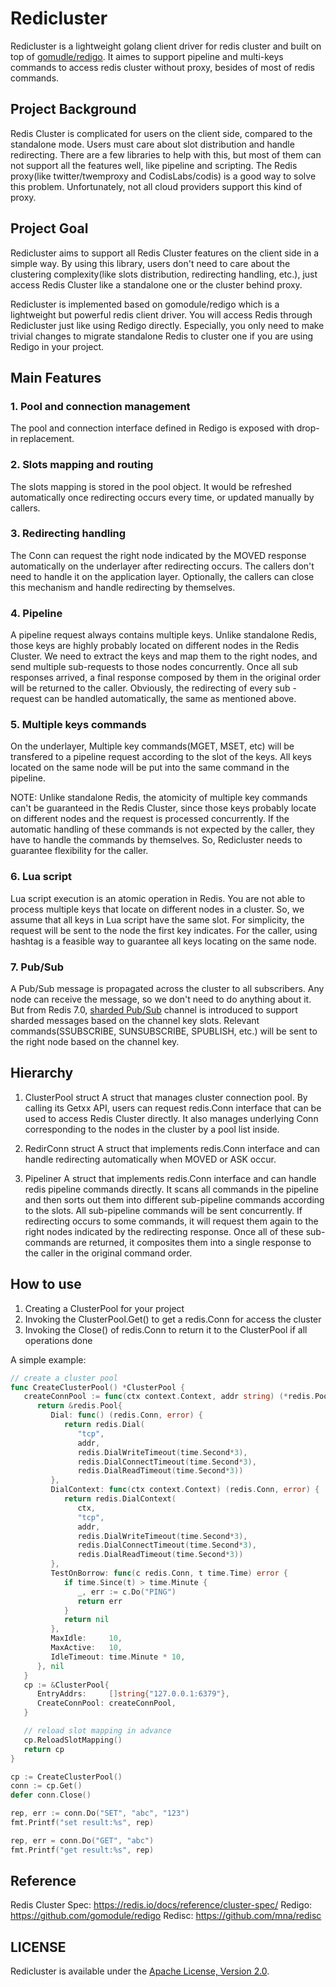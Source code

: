 # Redicluster
Redicluster is a lightweight golang client driver for redis cluster and built on top of [gomudle/redigo](https://github.com/gomodule/redigo).
It aimes to support pipeline and multi-keys commands to access redis cluster without proxy, besides of most of redis commands.

## Project Background
Redis Cluster is complicated for users on the client side, compared to the standalone mode. Users must care about slot distribution and handle redirecting. There are a few libraries to help with this, but most of them can not support all the features well, like pipeline and scripting. The Redis proxy(like twitter/twemproxy and CodisLabs/codis) is a good way to solve this problem. Unfortunately, not all cloud providers support this kind of proxy.

## Project Goal
Redicluster aims to support all Redis Cluster features on the client side in a simple way. By using this library, users don't need to care about the clustering complexity(like slots distribution, redirecting handling, etc.), just access Redis Cluster like a standalone one or the cluster behind proxy.

Redicluster is implemented based on gomodule/redigo which is a lightweight but powerful redis client driver. You will access Redis through Redicluster just like using Redigo directly. Especially, you only need to make trivial changes to migrate standalone Redis to cluster one if you are using Redigo in your project.

## Main Features
### 1. Pool and connection management
The pool and connection interface defined in Redigo is exposed with drop-in replacement.

### 2. Slots mapping and routing
The slots mapping is stored in the pool object. It would be refreshed automatically once redirecting occurs every time, or updated manually by callers.

### 3. Redirecting handling
The Conn can request the right node indicated by the MOVED response automatically on the underlayer after redirecting occurs. The callers don't need to handle it on the application layer. Optionally, the callers can close this mechanism and handle redirecting by themselves.

### 4. Pipeline
A pipeline request always contains multiple keys. Unlike standalone Redis, those keys are highly probably located on different nodes in the Redis Cluster. We need to extract the keys and map them to the right nodes, and send multiple sub-requests to those nodes concurrently. Once all sub responses arrived, a final response composed by them in the original order will be returned to the caller. Obviously, the redirecting of every sub -request can be handled automatically, the same as mentioned above.

### 5. Multiple keys commands
On the underlayer, Multiple key commands(MGET, MSET, etc) will be transfered to a pipeline request according to the slot of the keys. All keys located on the same node will be put into the same command in the pipeline.

NOTE: Unlike standalone Redis, the atomicity of multiple key commands can't be guaranteed in the Redis Cluster, since those keys probably locate on different nodes and the request is processed concurrently. If the automatic handling of these commands is not expected by the caller, they have to handle the commands by themselves. So, Redicluster needs to guarantee flexibility for the caller.

### 6. Lua script
Lua script execution is an atomic operation in Redis. You are not able to process multiple keys that locate on different nodes in a cluster. So, we assume that all keys in Lua script have the same slot. For simplicity, the request will be sent to the node the first key indicates. For the caller, using hashtag is a feasible way to guarantee all keys locating on the same node.

### 7. Pub/Sub
A Pub/Sub message is propagated across the cluster to all subscribers. Any node can receive the message, so we don't need to do anything about it. But from Redis 7.0, [sharded Pub/Sub](https://redis.io/docs/manual/pubsub/#sharded-pubsub) channel is introduced to support sharded messages based on the channel key slots. Relevant commands(SSUBSCRIBE, SUNSUBSCRIBE, SPUBLISH, etc.) will be sent to the right node based on the channel key.

## Hierarchy
1. ClusterPool struct
   A struct that manages cluster connection pool. By calling its Getxx API, users can request redis.Conn interface that can be used to access Redis Cluster directly. It also manages underlying Conn corresponding to the nodes in the cluster by a pool list inside.

2. RedirConn struct
   A struct that implements redis.Conn interface and can handle redirecting automatically when MOVED or ASK occur.
   
3. Pipeliner
   A struct that implements redis.Conn interface and can handle redis pipeline commands directly. It scans all commands in the pipeline and then sorts out them into different sub-pipeline commands according to the slots. All sub-pipeline commands will be sent concurrently. If redirecting occurs to some commands, it will request them again to the right nodes indicated by the redirecting response. Once all of these sub-commands are returned, it composites them into a single response to the caller in the original command order.

## How to use
1. Creating a ClusterPool for your project
2. Invoking the ClusterPool.Get() to get a redis.Conn for access the cluster
3. Invoking the Close() of redis.Conn to return it to the ClusterPool if all operations done

A simple example:
```go
// create a cluster pool
func CreateClusterPool() *ClusterPool {
   createConnPool := func(ctx context.Context, addr string) (*redis.Pool, error) {
      return &redis.Pool{
         Dial: func() (redis.Conn, error) {
            return redis.Dial(
               "tcp",
               addr,
               redis.DialWriteTimeout(time.Second*3),
               redis.DialConnectTimeout(time.Second*3),
               redis.DialReadTimeout(time.Second*3))
         },
         DialContext: func(ctx context.Context) (redis.Conn, error) {
            return redis.DialContext(
               ctx,
               "tcp",
               addr,
               redis.DialWriteTimeout(time.Second*3),
               redis.DialConnectTimeout(time.Second*3),
               redis.DialReadTimeout(time.Second*3))
         },
         TestOnBorrow: func(c redis.Conn, t time.Time) error {
            if time.Since(t) > time.Minute {
               _, err := c.Do("PING")
               return err
            }
            return nil
         },
         MaxIdle:     10,
         MaxActive:   10,
         IdleTimeout: time.Minute * 10,
      }, nil
   }
   cp := &ClusterPool{
      EntryAddrs:     []string{"127.0.0.1:6379"},
      CreateConnPool: createConnPool,
   }

   // reload slot mapping in advance
   cp.ReloadSlotMapping()
   return cp
}

cp := CreateClusterPool()
conn := cp.Get()
defer conn.Close()

rep, err := conn.Do("SET", "abc", "123")
fmt.Printf("set result:%s", rep)

rep, err = conn.Do("GET", "abc")
fmt.Printf("get result:%s", rep)

```
## Reference
Redis Cluster Spec: https://redis.io/docs/reference/cluster-spec/
Redigo: https://github.com/gomodule/redigo
Redisc: https://github.com/mna/redisc

## LICENSE
Redicluster is available under the [Apache License, Version 2.0](http://www.apache.org/licenses/LICENSE-2.0.html).